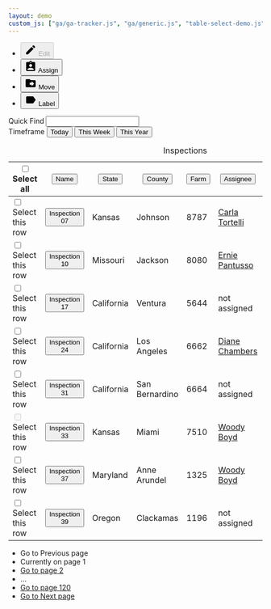 ```yaml
---
layout: demo
custom_js: ["ga/ga-tracker.js", "ga/generic.js", "table-select-demo.js"]
---
```


<div class="fsa-level@l fsa-level--justify-between fsa-level--align-bottom">
  <ul class="fsa-level fsa-level--grow-auto fsa-m-b--s fsa-m-b--none@l">
    <li><button class="fsa-btn fsa-btn--secondary fsa-btn--block fsa-btn--small" type="button" disabled=""><svg class="fsa-icon fsa-icon--size-1" aria-hidden="true" focusable="false" role="img" xmlns="http://www.w3.org/2000/svg" width="24" height="24" viewBox="0 0 24 24"><path d="M3 17.25V21h3.75L17.81 9.94l-3.75-3.75L3 17.25zM20.71 7.04c.39-.39.39-1.02 0-1.41l-2.34-2.34c-.39-.39-1.02-.39-1.41 0l-1.83 1.83 3.75 3.75 1.83-1.83z"/></svg> <span class="fsa-sr-only@xs-only">Edit</span></button></li>
    <li><button class="fsa-btn fsa-btn--secondary fsa-btn--block fsa-btn--small" type="button"><svg class="fsa-icon fsa-icon--size-1" aria-hidden="true" focusable="false" role="img" xmlns="http://www.w3.org/2000/svg" width="24" height="24" viewBox="0 0 24 24"><path d="M19 3h-4.18C14.4 1.84 13.3 1 12 1c-1.3 0-2.4.84-2.82 2H5c-1.1 0-2 .9-2 2v14c0 1.1.9 2 2 2h14c1.1 0 2-.9 2-2V5c0-1.1-.9-2-2-2zm-7 0c.55 0 1 .45 1 1s-.45 1-1 1-1-.45-1-1 .45-1 1-1zm0 4c1.66 0 3 1.34 3 3s-1.34 3-3 3-3-1.34-3-3 1.34-3 3-3zm6 12H6v-1.4c0-2 4-3.1 6-3.1s6 1.1 6 3.1V19z"/></svg> <span class="fsa-sr-only@xs-only">Assign</span></button></li>
    <li><button class="fsa-btn fsa-btn--secondary fsa-btn--block fsa-btn--small" type="button"><svg class="fsa-icon fsa-icon--size-1" aria-hidden="true" focusable="false" role="img" xmlns="http://www.w3.org/2000/svg" width="24" height="24" viewBox="0 0 24 24"><path d="M20 6h-8l-2-2H4c-1.1 0-2 .9-2 2v12c0 1.1.9 2 2 2h16c1.1 0 2-.9 2-2V8c0-1.1-.9-2-2-2zm-6 12v-3h-4v-4h4V8l5 5-5 5z"/></svg> <span class="fsa-sr-only@xs-only">Move</span></button></li>
    <li><button class="fsa-btn fsa-btn--secondary fsa-btn--block fsa-btn--small" type="button"><svg class="fsa-icon fsa-icon--size-1" aria-hidden="true" focusable="false" role="img" xmlns="http://www.w3.org/2000/svg" width="24" height="24" viewBox="0 0 24 24"><path d="M17.63 5.84C17.27 5.33 16.67 5 16 5L5 5.01C3.9 5.01 3 5.9 3 7v10c0 1.1.9 1.99 2 1.99L16 19c.67 0 1.27-.33 1.63-.84L22 12l-4.37-6.16z"/></svg> <span class="fsa-sr-only@xs-only">Label</span></button></li>
  </ul>
  <div class="fsa-show@m fsa-level fsa-level--grow-auto">
    <div>
      <label for="lorem_find" class="fsa-text-size--2">Quick Find</label>
      <input type="text" class="fsa-input fsa-input--small fsa-input--block" id="lorem_find">
    </div>
    <div>
      <span class="fsa-text-size--2" id="lorem_timeframe">Timeframe</span>
      <span class="fsa-btn-group fsa-btn-group--small fsa-btn-group--block" role="group" aria-labeledby="lorem_timeframe">
        <button class="fsa-btn-group__item fsa-btn-group__item--active" aria-selected="true" type="button">Today</button>
        <button class="fsa-btn-group__item" type="button">This Week</button>
        <button class="fsa-btn-group__item" type="button">This Year</button>
      </span>
    </div>
  </div>
</div>
<table class="fsa-table fsa-table--borderless fsa-table--responsive fsa-table--responsive-horizontal fsa-m-t--s">
  <caption class="sr-only">Inspections</caption>
  <thead>
    <tr>
      <th class="fsa-table__th--sticky fsa-table__th--select">
        <span>
          <input class="fsa-checkbox fsa-checkbox--solo" data-behavior="select-table-all" id="inpections__select-all" type="checkbox" name="inpections__select-all" value="Select all">
          <label for="inpections__select-all" title="Select all"><span class="sr-only">Select all</span></label>
        </span>
      </th>
      <th class="fsa-table__th--sticky" aria-sort="ascending">
        <button type="button" class="fsa-table__sort fsa-table__sort--ascending">Name</button>
      </th>
      <th class="fsa-table__th--sticky">
        <button type="button" class="fsa-table__sort">State</button>
      </th>
      <th class="fsa-table__th--sticky">
        <button type="button" class="fsa-table__sort">County</button>
      </th>
      <th class="fsa-table__th--sticky">
        <button type="button" class="fsa-table__sort">Farm</button>
      </th>
      <th class="fsa-table__th--sticky">
        <button type="button" class="fsa-table__sort">Assignee</button>
      </th>
      <th class="fsa-table__th--sticky">
        <button type="button" class="fsa-table__sort">Due Date</button>
      </th>
      <th class="fsa-table__th--sticky">
        <button type="button" class="fsa-table__sort">Status</button>
      </th>
    </tr>
  </thead>
  <tbody>
    <tr>
      <td aria-label="Select">
        <span>
          <input class="fsa-checkbox fsa-checkbox--solo" data-behavior="select-table-row" id="inpections__select-inspection--07" type="checkbox" name="inpections__select-inspection--07" value="07">
          <label for="inpections__select-inspection--07"><span class="sr-only">Select this row</span></label>
        </span>
      </td>
      <td aria-label="Inspection Number">
        <strong>
          <button type="button" class="fsa-btn fsa-btn--flat">Inspection 07</button>
        </strong>
      </td>
      <td aria-label="State">Kansas</td>
      <td aria-label="County">Johnson</td>
      <td aria-label="Farm Number">8787</td>
      <td aria-label="Assigned to"><a href="link.html">Carla Tortelli</a></td>
      <td aria-label="Due Date">
        <time datetime="2018-08-05">08/05/2018</time>
      </td>
      <td aria-label="Status">
        <div><span class="fsa-label fsa-label--neutral">Assigned</span></div>
      </td>
    </tr>
    <tr>
      <td aria-label="Select">
        <span>
          <input class="fsa-checkbox fsa-checkbox--solo" data-behavior="select-table-row" id="inpections__select-inspection--10" type="checkbox" name="inpections__select-inspection--10" value="10">
          <label for="inpections__select-inspection--10"><span class="sr-only">Select this row</span></label>
        </span>
      </td>
      <td aria-label="Inspection Number">
        <strong>
          <button type="button" class="fsa-btn fsa-btn--flat">Inspection 10</button>
        </strong>
      </td>
      <td aria-label="State">Missouri</td>
      <td aria-label="County">Jackson</td>
      <td aria-label="Farm Number">8080</td>
      <td aria-label="Assigned to"><a href="link.html">Ernie Pantusso</a></td>
      <td aria-label="Due Date">
        <time datetime="2018-10-01">10/01/2018</time>
      </td>
      <td aria-label="Status">
        <div><span class="fsa-label fsa-label--alert">Rejected</span></div>
      </td>
    </tr>
    <tr>
      <td aria-label="Select">
        <span>
          <input class="fsa-checkbox fsa-checkbox--solo" data-behavior="select-table-row" id="inpections__select-inspection--17" type="checkbox" name="inpections__select-inspection--17" value="17">
          <label for="inpections__select-inspection--17"><span class="sr-only">Select this row</span></label>
        </span>
      </td>
      <td aria-label="Inspection Number">
        <strong>
          <button type="button" class="fsa-btn fsa-btn--flat">Inspection 17</button>
        </strong>
      </td>
      <td aria-label="State">California</td>
      <td aria-label="County">Ventura</td>
      <td aria-label="Farm Number">5644</td>
      <td aria-label="Assigned to"><span class="sr-only">not assigned</span></td>
      <td aria-label="Due Date">
        <time datetime="2018-11-10">11/10/2018</time>
      </td>
      <td aria-label="Status">
        <div><span class="fsa-label">Not Started</span></div>
      </td>
    </tr>
    <tr>
      <td aria-label="Select">
        <span>
          <input class="fsa-checkbox fsa-checkbox--solo" data-behavior="select-table-row" id="inpections__select-inspection--24" type="checkbox" name="inpections__select-inspection--24" value="24">
          <label for="inpections__select-inspection--24"><span class="sr-only">Select this row</span></label>
        </span>
      </td>
      <td aria-label="Inspection Number">
        <strong>
          <button type="button" class="fsa-btn fsa-btn--flat">Inspection 24</button>
        </strong>
      </td>
      <td aria-label="State">California</td>
      <td aria-label="County">Los Angeles</td>
      <td aria-label="Farm Number">6662</td>
      <td aria-label="Assigned to"><a href="link.html">Diane Chambers</a></td>
      <td aria-label="Due Date">
        <time datetime="2018-11-16">11/16/2018</time>
      </td>
      <td aria-label="Status">
        <div><span class="fsa-label fsa-label--general">In Progress</span></div>
      </td>
    </tr>
    <tr>
      <td aria-label="Select">
        <span>
          <input class="fsa-checkbox fsa-checkbox--solo" data-behavior="select-table-row" id="inpections__select-inspection--31" type="checkbox" name="inpections__select-inspection--31" value="31">
          <label for="inpections__select-inspection--31"><span class="sr-only">Select this row</span></label>
        </span>
      </td>
      <td aria-label="Inspection Number">
        <strong>
          <button type="button" class="fsa-btn fsa-btn--flat">Inspection 31</button>
        </strong>
      </td>
      <td aria-label="State">California</td>
      <td aria-label="County">San Bernardino</td>
      <td aria-label="Farm Number">6664</td>
      <td aria-label="Assigned to"><span class="sr-only">not assigned</span></td>
      <td aria-label="Due Date">
        <time datetime="2018-10-07">10/07/2018</time>
      </td>
      <td aria-label="Status">
        <div><span class="fsa-label fsa-label--warning">On Hold</span></div>
      </td>
    </tr>
    <tr>
      <td aria-label="Select">
        <span>
          <input disabled="disabled" class="fsa-checkbox fsa-checkbox--solo" id="inpections__select-inspection--33" type="checkbox" name="inpections__select-inspection--33" value="33">
          <label for="inpections__select-inspection--33"><span class="sr-only">Select this row</span></label>
        </span>
      </td>
      <td aria-label="Inspection Number">
        <strong>
          <button type="button" class="fsa-btn fsa-btn--flat">Inspection 33</button>
        </strong>
      </td>
      <td aria-label="State">Kansas</td>
      <td aria-label="County">Miami</td>
      <td aria-label="Farm Number">7510</td>
      <td aria-label="Assigned to"><a href="link.html">Woody Boyd</a></td>
      <td aria-label="Due Date">
        <time datetime="2018-10-05">10/05/2018</time>
      </td>
      <td aria-label="Status">
        <div><span class="fsa-label fsa-label--success">Complete</span></div>
      </td>
    </tr>
    <tr>
      <td aria-label="Select">
        <span>
          <input class="fsa-checkbox fsa-checkbox--solo" data-behavior="select-table-row" id="inpections__select-inspection--37" type="checkbox" name="inpections__select-inspection--37" value="37">
          <label for="inpections__select-inspection--37"><span class="sr-only">Select this row</span></label>
        </span>
      </td>
      <td aria-label="Inspection Number">
        <strong>
          <button type="button" class="fsa-btn fsa-btn--flat">Inspection 37</button>
        </strong>
      </td>
      <td aria-label="State">Maryland</td>
      <td aria-label="County">Anne Arundel</td>
      <td aria-label="Farm Number">1325</td>
      <td aria-label="Assigned to"><a href="link.html">Woody Boyd</a></td>
      <td aria-label="Due Date">
        <time datetime="2019-05-05">05/05/2019</time>
      </td>
      <td aria-label="Status">
        <div><span class="fsa-label fsa-label--general">In Progress</span></div>
      </td>
    </tr>
    <tr>
      <td aria-label="Select">
        <span>
          <input class="fsa-checkbox fsa-checkbox--solo" data-behavior="select-table-row" id="inpections__select-inspection--39" type="checkbox" name="inpections__select-inspection--39" value="39">
          <label for="inpections__select-inspection--39"><span class="sr-only">Select this row</span></label>
        </span>
      </td>
      <td aria-label="Inspection Number">
        <strong>
          <button type="button" class="fsa-btn fsa-btn--flat">Inspection 39</button>
        </strong>
      </td>
      <td aria-label="State">Oregon</td>
      <td aria-label="County">Clackamas </td>
      <td aria-label="Farm Number">1196</td>
      <td aria-label="Assigned to"><span class="sr-only">not assigned</span></td>
      <td aria-label="Due Date">
        <time datetime="2019-05-05">05/05/2019</time>
      </td>
      <td aria-label="Status">
        <div><span class="fsa-label">Not Started</span></div>
      </td>
    </tr>
  </tbody>
</table>
<nav aria-label="Pagination">
  <div class="fsa-pagination" data-current="1" data-total="120">
    <ul class="fsa-pagination__list">
      <li class="fsa-pagination__item fsa-pagination__item--previous" aria-hidden="true">
        <span class="fsa-pagination__label fsa-pagination__label--previous fsa-pagination__label--disabled"><span class="fsa-sr-only">Go to</span> Previous <span class="fsa-sr-only">page</span></span>
      </li>
      <li class="fsa-pagination__item">
        <span class="fsa-pagination__label fsa-pagination__label--current" aria-current="step"><span class="fsa-sr-only">Currently on page</span> 1</span>
      </li>
      <li class="fsa-pagination__item">
        <a class="fsa-pagination__label" href="link.html"><span class="fsa-sr-only">Go to page</span> 2</a>
      </li>
      <li class="fsa-pagination__item" aria-hidden="true">
        <span class="fsa-pagination__label">…</span>
      </li>
      <li class="fsa-pagination__item">
        <a class="fsa-pagination__label" href="link.html"><span class="fsa-sr-only">Go to page</span> 120</a>
      </li>
      <li class="fsa-pagination__item fsa-pagination__item--next">
        <a class="fsa-pagination__label fsa-pagination__label--next" href="link.html"><span class="fsa-sr-only">Go to</span> Next <span class="fsa-sr-only">page</span></a>
      </li>
    </ul>
  </div>
</nav>
